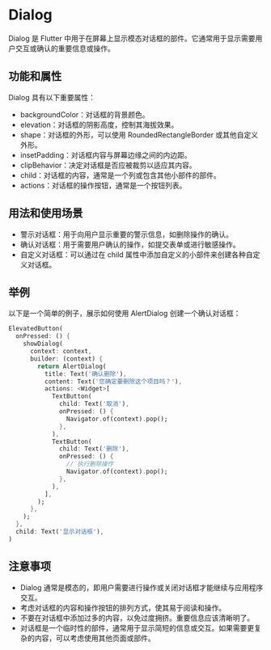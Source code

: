 # Dialog

Dialog 是 Flutter 中用于在屏幕上显示模态对话框的部件。它通常用于显示需要用户交互或确认的重要信息或操作。

## 功能和属性

Dialog 具有以下重要属性：

- backgroundColor：对话框的背景颜色。
- elevation：对话框的阴影高度，控制其海拔效果。
- shape：对话框的外形，可以使用 RoundedRectangleBorder 或其他自定义外形。
- insetPadding：对话框内容与屏幕边缘之间的内边距。
- clipBehavior：决定对话框是否应被裁剪以适应其内容。
- child：对话框的内容，通常是一个列或包含其他小部件的部件。
- actions：对话框的操作按钮，通常是一个按钮列表。

## 用法和使用场景

- 警示对话框：用于向用户显示重要的警示信息，如删除操作的确认。
- 确认对话框：用于需要用户确认的操作，如提交表单或进行敏感操作。
- 自定义对话框：可以通过在 child 属性中添加自定义的小部件来创建各种自定义对话框。

## 举例

以下是一个简单的例子，展示如何使用 AlertDialog 创建一个确认对话框：

```dart
ElevatedButton(
  onPressed: () {
    showDialog(
      context: context,
      builder: (context) {
        return AlertDialog(
          title: Text('确认删除'),
          content: Text('您确定要删除这个项目吗？'),
          actions: <Widget>[
            TextButton(
              child: Text('取消'),
              onPressed: () {
                Navigator.of(context).pop();
              },
            ),
            TextButton(
              child: Text('删除'),
              onPressed: () {
                // 执行删除操作
                Navigator.of(context).pop();
              },
            ),
          ],
        );
      },
    );
  },
  child: Text('显示对话框'),
)
```

## 注意事项

- Dialog 通常是模态的，即用户需要进行操作或关闭对话框才能继续与应用程序交互。
- 考虑对话框的内容和操作按钮的排列方式，使其易于阅读和操作。
- 不要在对话框中添加过多的内容，以免过度拥挤。重要信息应该清晰明了。
- 对话框是一个临时性的部件，通常用于显示简短的信息或交互。如果需要更复杂的内容，可以考虑使用其他页面或部件。
